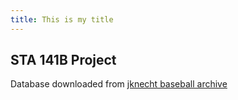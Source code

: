 ```yaml
---
title: This is my title
---
```


## STA 141B Project
Database downloaded from [jknecht baseball archive](https://github.com/jknecht/baseball-archive-sqlite/blob/master/lahman2015.sqlite)
